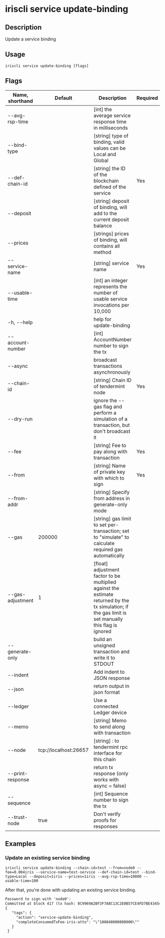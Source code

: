# iriscli service update-binding 

## Description

Update a service binding

## Usage

```
iriscli service update-binding [flags]
```

## Flags
| Name, shorthand       | Default                 | Description                                                                                                                                           | Required |
| --------------------- | ----------------------- | ----------------------------------------------------------------------------------------------------------------------------------------------------- | -------- |
| --avg-rsp-time        |                         | [int] the average service response time in milliseconds                                                                                               |          |
| --bind-type           |                         | [string] type of binding, valid values can be Local and Global                                                                                        |          |
| --def-chain-id        |                         | [string] the ID of the blockchain defined of the service                                                                                              |  Yes     |
| --deposit             |                         | [string] deposit of binding, will add to the current deposit balance                                                                                  |          |
| --prices              |                         | [strings] prices of binding, will contains all method                                                                                                 |          |
| --service-name        |                         | [string] service name                                                                                                                                 |  Yes     |
| --usable-time         |                         | [int] an integer represents the number of usable service invocations per 10,000                                                                       |          |
| -h, --help            |                         | help for update-binding                                                                                                                               |          |
| --account-number      |                         | [int] AccountNumber number to sign the tx                                                                                                             |          |
| --async               |                         | broadcast transactions asynchronously                                                                                                                 |          |
| --chain-id            |                         | [string] Chain ID of tendermint node                                                                                                                  |   Yes    |
| --dry-run             |                         | ignore the --gas flag and perform a simulation of a transaction, but don't broadcast it                                                               |          |
| --fee                 |                         | [string] Fee to pay along with transaction                                                                                                            |   Yes    |
| --from                |                         | [string] Name of private key with which to sign                                                                                                       |   Yes    |
| --from-addr           |                         | [string] Specify from address in generate-only mode                                                                                                   |          |
| --gas                 |  200000                 | [string] gas limit to set per-transaction; set to "simulate" to calculate required gas automatically                                                  |          |
| --gas-adjustment      |  1                      | [float] adjustment factor to be multiplied against the estimate returned by the tx simulation; if the gas limit is set manually this flag is ignored  |          |
| --generate-only       |                         | build an unsigned transaction and write it to STDOUT                                                                                                  |          |
| --indent              |                         | Add indent to JSON response                                                                                                                           |          |
| --json                |                         | return output in json format                                                                                                                          |          |
| --ledger              |                         | Use a connected Ledger device                                                                                                                         |          |
| --memo                |                         | [string] Memo to send along with transaction                                                                                                          |          |
| --node                |  tcp://localhost:26657  | [string] <host>:<port> to tendermint rpc interface for this chain                                                                                     |          |
| --print-response      |                         | return tx response (only works with async = false)                                                                                                    |          |
| --sequence            |                         | [int] Sequence number to sign the tx                                                                                                                  |          |
| --trust-node          |  true                   | Don't verify proofs for responses                                                                                                                     |          |

## Examples

### Update an existing service binding
```shell
iriscli service update-binding --chain-id=test --from=node0 --fee=0.004iris --service-name=test-service --def-chain-id=test --bind-type=Local --deposit=1iris --prices=1iris --avg-rsp-time=10000 --usable-time=100
```

After that, you're done with updating an existing service binding.

```txt
Password to sign with 'node0':
Committed at block 417 (tx hash: 8C9969A2BF3F7A8C13C2E0B57CE4FD7BE43454280559831D7E39B0FD3C1FCD28, response: {Code:0 Data:[] Log:Msg 0:  Info: GasWanted:200000 GasUsed:5042 Tags:[{Key:[97 99 116 105 111 110] Value:[115 101 114 118 105 99 101 45 117 112 100 97 116 101 45 98 105 110 100 105 110 103] XXX_NoUnkeyedLiteral:{} XXX_unrecognized:[] XXX_sizecache:0} {Key:[99 111 109 112 108 101 116 101 67 111 110 115 117 109 101 100 84 120 70 101 101 45 105 114 105 115 45 97 116 116 111] Value:[34 49 48 48 56 52 48 48 48 48 48 48 48 48 48 48 34] XXX_NoUnkeyedLiteral:{} XXX_unrecognized:[] XXX_sizecache:0}] Codespace: XXX_NoUnkeyedLiteral:{} XXX_unrecognized:[] XXX_sizecache:0})
{
   "tags": {
     "action": "service-update-binding",
     "completeConsumedTxFee-iris-atto": "\"100840000000000\""
   }
 }
```

